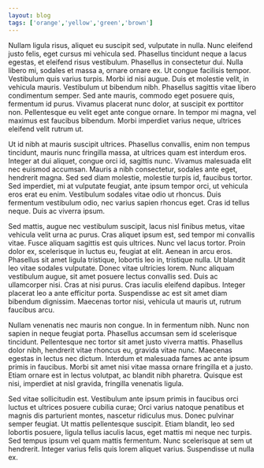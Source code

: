 ```yaml
---
layout: blog 
tags: ['orange','yellow','green','brown'] 
---
```


Nullam ligula risus, aliquet eu suscipit sed, vulputate in nulla. Nunc eleifend justo felis, eget cursus mi vehicula sed. Phasellus tincidunt neque a lacus egestas, et eleifend risus vestibulum. Phasellus in consectetur dui. Nulla libero mi, sodales et massa a, ornare ornare ex. Ut congue facilisis tempor. Vestibulum quis varius turpis. Morbi id nisi augue. Duis et molestie velit, in vehicula mauris. Vestibulum ut bibendum nibh. Phasellus sagittis vitae libero condimentum semper. Sed ante mauris, commodo eget posuere quis, fermentum id purus. Vivamus placerat nunc dolor, at suscipit ex porttitor non. Pellentesque eu velit eget ante congue ornare. In tempor mi magna, vel maximus est faucibus bibendum. Morbi imperdiet varius neque, ultrices eleifend velit rutrum ut.

Ut id nibh at mauris suscipit ultrices. Phasellus convallis, enim non tempus tincidunt, mauris nunc fringilla massa, at ultrices quam est interdum eros. Integer at dui aliquet, congue orci id, sagittis nunc. Vivamus malesuada elit nec euismod accumsan. Mauris a nibh consectetur, sodales ante eget, hendrerit magna. Sed sed diam molestie, molestie turpis id, faucibus tortor. Sed imperdiet, mi at vulputate feugiat, ante ipsum tempor orci, ut vehicula eros erat eu enim. Vestibulum sodales vitae odio ut rhoncus. Duis fermentum vestibulum odio, nec varius sapien rhoncus eget. Cras id tellus neque. Duis ac viverra ipsum.

Sed mattis, augue nec vestibulum suscipit, lacus nisl finibus metus, vitae vehicula velit urna ac purus. Cras aliquet ipsum est, sed tempor mi convallis vitae. Fusce aliquam sagittis est quis ultrices. Nunc vel lacus tortor. Proin dolor ex, scelerisque in luctus eu, feugiat at elit. Aenean in arcu eros. Phasellus sit amet ligula tristique, lobortis leo in, tristique nulla. Ut blandit leo vitae sodales vulputate. Donec vitae ultricies lorem. Nunc aliquam vestibulum augue, sit amet posuere lectus convallis sed. Duis ac ullamcorper nisi. Cras at nisi purus. Cras iaculis eleifend dapibus. Integer placerat leo a ante efficitur porta. Suspendisse ac est sit amet diam bibendum dignissim. Maecenas tortor nisi, vehicula ut mauris ut, rutrum faucibus arcu.

Nullam venenatis nec mauris non congue. In in fermentum nibh. Nunc non sapien in neque feugiat porta. Phasellus accumsan sem id scelerisque tincidunt. Pellentesque nec tortor sit amet justo viverra mattis. Phasellus dolor nibh, hendrerit vitae rhoncus eu, gravida vitae nunc. Maecenas egestas in lectus nec dictum. Interdum et malesuada fames ac ante ipsum primis in faucibus. Morbi sit amet nisi vitae massa ornare fringilla et a justo. Etiam ornare est in lectus volutpat, ac blandit nibh pharetra. Quisque est nisi, imperdiet at nisl gravida, fringilla venenatis ligula.

Sed vitae sollicitudin est. Vestibulum ante ipsum primis in faucibus orci luctus et ultrices posuere cubilia curae; Orci varius natoque penatibus et magnis dis parturient montes, nascetur ridiculus mus. Donec pulvinar semper feugiat. Ut mattis pellentesque suscipit. Etiam blandit, leo sed lobortis posuere, ligula tellus iaculis lacus, eget mattis mi neque nec turpis. Sed tempus ipsum vel quam mattis fermentum. Nunc scelerisque at sem ut hendrerit. Integer varius felis quis lorem aliquet varius. Suspendisse ut nulla ex.